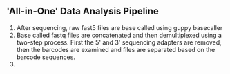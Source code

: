 ## 'All-in-One' Data Analysis Pipeline
1. After sequencing, raw fast5 files are base called using guppy basecaller
2. Base called fastq files are concatenated and then demultiplexed using a two-step process. First the 5' and 3' sequencing adapters are removed, then the barcodes are examined and files are separated based on the barcode sequences.
4. 

